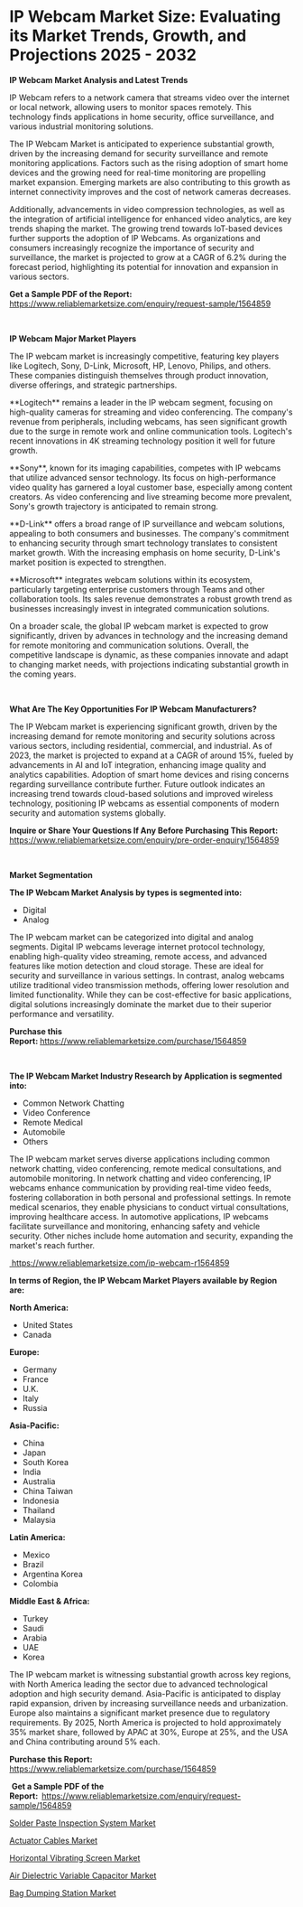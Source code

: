 <p><h1>IP Webcam Market Size: Evaluating its Market Trends, Growth, and Projections 2025 - 2032</h1></p><p><strong>IP Webcam Market Analysis and Latest Trends</strong></p>
<p><p>IP Webcam refers to a network camera that streams video over the internet or local network, allowing users to monitor spaces remotely. This technology finds applications in home security, office surveillance, and various industrial monitoring solutions.</p><p>The IP Webcam Market is anticipated to experience substantial growth, driven by the increasing demand for security surveillance and remote monitoring applications. Factors such as the rising adoption of smart home devices and the growing need for real-time monitoring are propelling market expansion. Emerging markets are also contributing to this growth as internet connectivity improves and the cost of network cameras decreases.</p><p>Additionally, advancements in video compression technologies, as well as the integration of artificial intelligence for enhanced video analytics, are key trends shaping the market. The growing trend towards IoT-based devices further supports the adoption of IP Webcams. As organizations and consumers increasingly recognize the importance of security and surveillance, the market is projected to grow at a CAGR of 6.2% during the forecast period, highlighting its potential for innovation and expansion in various sectors.</p></p>
<p><strong>Get a Sample PDF of the Report:&nbsp;</strong> <a href="https://www.reliablemarketsize.com/enquiry/request-sample/1564859?utm_campaign=1167&utm_medium=2&utm_source=Github&utm_content=ia&utm_term=11042025&utm_id=ip-webcam">https://www.reliablemarketsize.com/enquiry/request-sample/1564859</a></p>
<p>&nbsp;</p>
<p><strong>IP Webcam Major Market Players</strong></p>
<p><p>The IP webcam market is increasingly competitive, featuring key players like Logitech, Sony, D-Link, Microsoft, HP, Lenovo, Philips, and others. These companies distinguish themselves through product innovation, diverse offerings, and strategic partnerships.</p><p>**Logitech** remains a leader in the IP webcam segment, focusing on high-quality cameras for streaming and video conferencing. The company's revenue from peripherals, including webcams, has seen significant growth due to the surge in remote work and online communication tools. Logitech's recent innovations in 4K streaming technology position it well for future growth.</p><p>**Sony**, known for its imaging capabilities, competes with IP webcams that utilize advanced sensor technology. Its focus on high-performance video quality has garnered a loyal customer base, especially among content creators. As video conferencing and live streaming become more prevalent, Sony's growth trajectory is anticipated to remain strong.</p><p>**D-Link** offers a broad range of IP surveillance and webcam solutions, appealing to both consumers and businesses. The company's commitment to enhancing security through smart technology translates to consistent market growth. With the increasing emphasis on home security, D-Link's market position is expected to strengthen.</p><p>**Microsoft** integrates webcam solutions within its ecosystem, particularly targeting enterprise customers through Teams and other collaboration tools. Its sales revenue demonstrates a robust growth trend as businesses increasingly invest in integrated communication solutions.</p><p>On a broader scale, the global IP webcam market is expected to grow significantly, driven by advances in technology and the increasing demand for remote monitoring and communication solutions. Overall, the competitive landscape is dynamic, as these companies innovate and adapt to changing market needs, with projections indicating substantial growth in the coming years.</p></p>
<p>&nbsp;</p>
<p><strong>What Are The Key Opportunities For IP Webcam Manufacturers?</strong></p>
<p><p>The IP Webcam market is experiencing significant growth, driven by the increasing demand for remote monitoring and security solutions across various sectors, including residential, commercial, and industrial. As of 2023, the market is projected to expand at a CAGR of around 15%, fueled by advancements in AI and IoT integration, enhancing image quality and analytics capabilities. Adoption of smart home devices and rising concerns regarding surveillance contribute further. Future outlook indicates an increasing trend towards cloud-based solutions and improved wireless technology, positioning IP webcams as essential components of modern security and automation systems globally.</p></p>
<p><strong>Inquire or Share Your Questions If Any Before Purchasing This Report:</strong> <a href="https://www.reliablemarketsize.com/enquiry/pre-order-enquiry/1564859?utm_campaign=1167&utm_medium=2&utm_source=Github&utm_content=ia&utm_term=11042025&utm_id=ip-webcam">https://www.reliablemarketsize.com/enquiry/pre-order-enquiry/1564859</a></p>
<p>&nbsp;</p>
<p><strong>Market Segmentation</strong></p>
<p><strong>The IP Webcam Market Analysis by types is segmented into:</strong></p>
<p><ul><li>Digital</li><li>Analog</li></ul></p>
<p><p>The IP webcam market can be categorized into digital and analog segments. Digital IP webcams leverage internet protocol technology, enabling high-quality video streaming, remote access, and advanced features like motion detection and cloud storage. These are ideal for security and surveillance in various settings. In contrast, analog webcams utilize traditional video transmission methods, offering lower resolution and limited functionality. While they can be cost-effective for basic applications, digital solutions increasingly dominate the market due to their superior performance and versatility.</p></p>
<p><strong>Purchase this Report:&nbsp;</strong><a href="https://www.reliablemarketsize.com/purchase/1564859?utm_campaign=1167&utm_medium=2&utm_source=Github&utm_content=ia&utm_term=11042025&utm_id=ip-webcam">https://www.reliablemarketsize.com/purchase/1564859</a></p>
<p>&nbsp;</p>
<p><strong>The IP Webcam Market Industry Research by Application is segmented into:</strong></p>
<p><ul><li>Common Network Chatting</li><li>Video Conference</li><li>Remote Medical</li><li>Automobile</li><li>Others</li></ul></p>
<p><p>The IP webcam market serves diverse applications including common network chatting, video conferencing, remote medical consultations, and automobile monitoring. In network chatting and video conferencing, IP webcams enhance communication by providing real-time video feeds, fostering collaboration in both personal and professional settings. In remote medical scenarios, they enable physicians to conduct virtual consultations, improving healthcare access. In automotive applications, IP webcams facilitate surveillance and monitoring, enhancing safety and vehicle security. Other niches include home automation and security, expanding the market's reach further.</p></p>
<p><a href="https://www.reliablemarketsize.com/ip-webcam-r1564859?utm_campaign=1167&utm_medium=2&utm_source=Github&utm_content=ia&utm_term=11042025&utm_id=ip-webcam">&nbsp;https://www.reliablemarketsize.com/ip-webcam-r1564859</a></p>
<p><strong>In terms of Region, the IP Webcam Market Players available by Region are:</strong></p>
<p>
    <p> <strong> North America: </strong>
        <ul>
            <li>United States</li>
            <li>Canada</li>
        </ul>
        </p> 
    <p> <strong> Europe: </strong>
        <ul>
            <li>Germany</li>
            <li>France</li>
            <li>U.K.</li>
            <li>Italy</li>
            <li>Russia</li>
        </ul>
        </p> 
    <p> <strong> Asia-Pacific: </strong>
        <ul>
            <li>China</li>
            <li>Japan</li>
            <li>South Korea</li>
            <li>India</li>
            <li>Australia</li>
            <li>China Taiwan</li>
            <li>Indonesia</li>
            <li>Thailand</li>
            <li>Malaysia</li>
        </ul>
        </p> 
    <p> <strong> Latin America: </strong>
        <ul>
            <li>Mexico</li>
            <li>Brazil</li>
            <li>Argentina Korea</li>
            <li>Colombia</li>
        </ul>
        </p> 
    <p> <strong> Middle East & Africa: </strong>
        <ul>
            <li>Turkey</li>
            <li>Saudi</li>
            <li>Arabia</li>
            <li>UAE</li>
            <li>Korea</li>
        </ul>
    </p>
    </p>
<p><p>The IP webcam market is witnessing substantial growth across key regions, with North America leading the sector due to advanced technological adoption and high security demand. Asia-Pacific is anticipated to display rapid expansion, driven by increasing surveillance needs and urbanization. Europe also maintains a significant market presence due to regulatory requirements. By 2025, North America is projected to hold approximately 35% market share, followed by APAC at 30%, Europe at 25%, and the USA and China contributing around 5% each.</p></p>
<p><strong>Purchase this Report: </strong><a href="https://www.reliablemarketsize.com/purchase/1564859?utm_campaign=1167&utm_medium=2&utm_source=Github&utm_content=ia&utm_term=11042025&utm_id=ip-webcam">https://www.reliablemarketsize.com/purchase/1564859</a></p>
<p>&nbsp;<strong>Get a Sample PDF of the Report:&nbsp;&nbsp;</strong><a href="https://www.reliablemarketsize.com/enquiry/request-sample/1564859?utm_campaign=1167&utm_medium=2&utm_source=Github&utm_content=ia&utm_term=11042025&utm_id=ip-webcam">https://www.reliablemarketsize.com/enquiry/request-sample/1564859</a></p>
<p><strong></strong></p>
<p><p><a href="https://github.com/marfosamiko7/Market-Research-Report-List-1/blob/main/solder-paste-inspection-system-market.md?utm_campaign=1167&utm_medium=2&utm_source=Github&utm_content=ia&utm_term=11042025&utm_id=ip-webcam">Solder Paste Inspection System Market</a></p><p><a href="https://github.com/agemakisel4b/Market-Research-Report-List-1/blob/main/actuator-cables-market.md?utm_campaign=1167&utm_medium=2&utm_source=Github&utm_content=ia&utm_term=11042025&utm_id=ip-webcam">Actuator Cables Market</a></p><p><a href="https://github.com/grimssummouc/Market-Research-Report-List-1/blob/main/horizontal-vibrating-screen-market.md?utm_campaign=1167&utm_medium=2&utm_source=Github&utm_content=ia&utm_term=11042025&utm_id=ip-webcam">Horizontal Vibrating Screen Market</a></p><p><a href="https://github.com/bawksmaedamu/Market-Research-Report-List-1/blob/main/air-dielectric-variable-capacitor-market.md?utm_campaign=1167&utm_medium=2&utm_source=Github&utm_content=ia&utm_term=11042025&utm_id=ip-webcam">Air Dielectric Variable Capacitor Market</a></p><p><a href="https://github.com/piskofraisel/Market-Research-Report-List-1/blob/main/bag-dumping-station-market.md?utm_campaign=1167&utm_medium=2&utm_source=Github&utm_content=ia&utm_term=11042025&utm_id=ip-webcam">Bag Dumping Station Market</a></p></p>